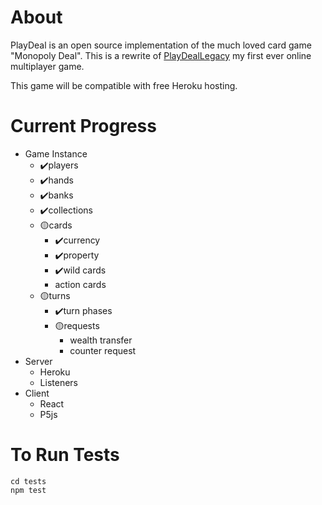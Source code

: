 
# About
PlayDeal is an open source implementation of the much loved card game "Monopoly Deal".
This is a rewrite of [PlayDealLegacy](https://github.com/ruttyj/PlayDealLegacy) my first ever online multiplayer game. 

This game will be compatible with free Heroku hosting. 

# Current Progress

 - Game Instance
	 - ✔️players 	
	 - ✔️hands 	
	 - ✔️banks 	
	 - ✔️collections 	
	 - 🟡cards 		
		 - ✔️currency
		 - ✔️property
		 - ✔️wild cards
		 - action cards
	 - 🟡turns
		 - ✔️turn phases
		 - 🟡requests 
			 - wealth transfer
			 - counter request
 - Server
	 - Heroku
	 - Listeners
 - Client
	 - React
	 - P5js
	
	
# To Run Tests

    cd tests
    npm test
